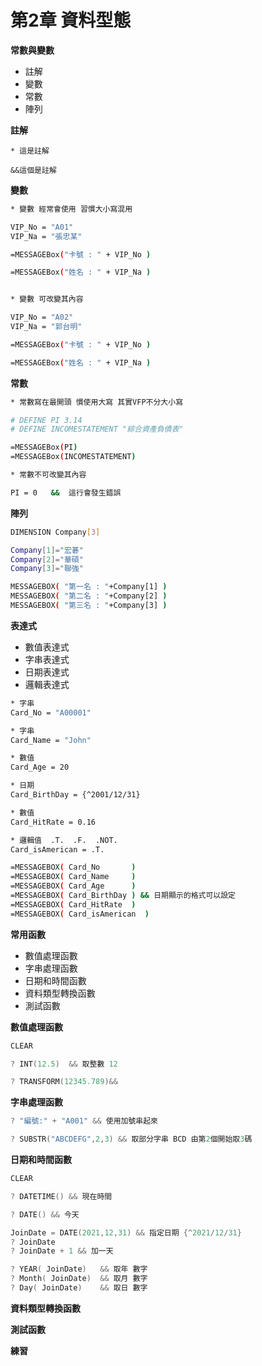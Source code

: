 # 第2章 資料型態

**常數與變數**

* 註解
* 變數
* 常數
* 陣列

**註解**

```text
* 這是註解

&&這個是註解
```

**變數**

```bash
* 變數 經常會使用 習慣大小寫混用 

VIP_No = "A01"
VIP_Na = "張忠某"

=MESSAGEBox("卡號 : " + VIP_No ) 

=MESSAGEBox("姓名 : " + VIP_Na ) 


* 變數 可改變其內容

VIP_No = "A02"
VIP_Na = "郭台明"

=MESSAGEBox("卡號 : " + VIP_No ) 

=MESSAGEBox("姓名 : " + VIP_Na ) 


```

**常數**

```bash
* 常數寫在最開頭 慣使用大寫 其實VFP不分大小寫

# DEFINE PI 3.14
# DEFINE INCOMESTATEMENT "綜合資產負債表"

=MESSAGEBox(PI)
=MESSAGEBox(INCOMESTATEMENT)

* 常數不可改變其內容

PI = 0   &&  這行會發生錯誤

```

**陣列**

```bash
DIMENSION Company[3]

Company[1]="宏碁" 
Company[2]="華碩" 
Company[3]="聯強"

MESSAGEBOX( "第一名 : "+Company[1] ) 
MESSAGEBOX( "第二名 : "+Company[2] ) 
MESSAGEBOX( "第三名 : "+Company[3] )

```

**表達式**

* 數值表達式
* 字串表達式
* 日期表達式
* 邏輯表達式

```bash
* 字串
Card_No = "A00001" 

* 字串
Card_Name = "John" 

* 數值 
Card_Age = 20 

* 日期
Card_BirthDay = {^2001/12/31}

* 數值 
Card_HitRate = 0.16

* 邏輯值  .T.  .F.  .NOT.
Card_isAmerican = .T. 

=MESSAGEBOX( Card_No       )
=MESSAGEBOX( Card_Name     )
=MESSAGEBOX( Card_Age      )
=MESSAGEBOX( Card_BirthDay ) && 日期顯示的格式可以設定
=MESSAGEBOX( Card_HitRate  )
=MESSAGEBOX( Card_isAmerican  )

```

**常用函數**

* 數值處理函數 
* 字串處理函數 
* 日期和時間函數 
* 資料類型轉換函數 
* 測試函數

**數值處理函數** 

```cpp
CLEAR

? INT(12.5)  && 取整數 12

? TRANSFORM(12345.789)&&

```

**字串處理函數** 

```cpp
? "編號:" + "A001" && 使用加號串起來

? SUBSTR("ABCDEFG",2,3) && 取部分字串 BCD 由第2個開始取3碼
```

**日期和時間函數** 

```cpp
CLEAR

? DATETIME() && 現在時間

? DATE() && 今天

JoinDate = DATE(2021,12,31) && 指定日期 {^2021/12/31}
? JoinDate
? JoinDate + 1 && 加一天

? YEAR( JoinDate)   && 取年 數字
? Month( JoinDate)  && 取月 數字
? Day( JoinDate)    && 取日 數字

```

**資料類型轉換函數** 

**測試函數**

**練習**


